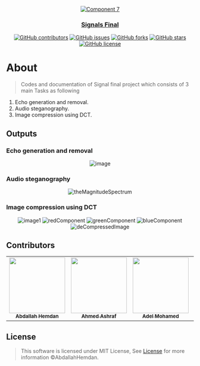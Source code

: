 <div align="center">
<a href="https://github.com/AbdallahHemdan/SignalsFinal" rel="noopener">
  
 ![Component 7](https://user-images.githubusercontent.com/40190772/83163691-9aad9200-a10b-11ea-8da6-c84dccb41f82.png)
 


</div>

<h3 align="center">Signals Final</h3>

<div align="center">

[![GitHub contributors](https://img.shields.io/github/contributors/AbdallahHemdan/SignalsFinal)](https://github.com/AbdallahHemdan/SignalsFinal/contributors)
[![GitHub issues](https://img.shields.io/github/issues/AbdallahHemdan/SignalsFinal)](https://github.com/AbdallahHemdan/SignalsFinal/issues)
[![GitHub forks](https://img.shields.io/github/forks/AbdallahHemdan/SignalsFinal)](https://github.com/AbdallahHemdan/SignalsFinal/network)
[![GitHub stars](https://img.shields.io/github/stars/AbdallahHemdan/SignalsFinal)](https://github.com/AbdallahHemdan/SignalsFinal/stargazers)
[![GitHub license](https://img.shields.io/github/license/AbdallahHemdan/SignalsFinal)](https://github.com/AbdallahHemdan/SignalsFinal/blob/master/LICENSE)

</div>

# About
> Codes and documentation of Signal final project which consists of 3 main Tasks as following
  1. Echo generation and removal.
  2. Audio steganography.
  3. Image compression using DCT.

## Outputs

### Echo generation and removal

<div align="center">  

![image](https://user-images.githubusercontent.com/40190772/83164319-6090c000-a10c-11ea-95b6-b16a3676ca7c.png)

</div>

### Audio steganography

<div align="center">  

![theMagnitudeSpectrum](https://user-images.githubusercontent.com/40190772/83164236-47880f00-a10c-11ea-80bb-575e3b902f34.jpg)

</div>

### Image compression using DCT

<div align="center">  

![image1](https://user-images.githubusercontent.com/40190772/83164878-0c3a1000-a10d-11ea-9b3f-983c94b00d61.png)
![redComponent](https://user-images.githubusercontent.com/40190772/83164893-0fcd9700-a10d-11ea-8ce4-824523410d59.png)
![greenComponent](https://user-images.githubusercontent.com/40190772/83164899-10fec400-a10d-11ea-83f1-24f8bcac46fc.png)
![blueComponent](https://user-images.githubusercontent.com/40190772/83164902-13f9b480-a10d-11ea-9f85-34027b9f39dc.png)
![deCompressedImage](https://user-images.githubusercontent.com/40190772/83164907-152ae180-a10d-11ea-9bc3-bccf117c9f30.png)

</div>

## Contributors
<table>
  <tr>
     <td align="center"><a href="https://github.com/AbdallahHemdan"><img src="https://avatars1.githubusercontent.com/u/40190772?s=460&v=4" width="150px;" alt=""/><br /><sub><b>Abdallah Hemdan</b></sub></a><br /></td>
     <td align="center"><a href="https://github.com/aashrafh"><img src="https://avatars0.githubusercontent.com/u/40968967?s=460&v=4" width="150px;" alt=""/><br /><sub><b>Ahmed Ashraf</b></sub></a><br /></td>
     <td align="center"><a href="https://github.com/AdelRizq"><img src="https://avatars2.githubusercontent.com/u/40351413?s=460&v=4" width="150px;" alt=""/><br /><sub><b>Adel Mohamed</b></sub></a><br /></td>
     <td align="center"><a href="https://github.com/Mahboub99"><img src="https://avatars3.githubusercontent.com/u/43186742?s=460&v=4" width="150px;" alt=""/><br /><sub><b>Ahmed Mahboub</b></sub></a><br /></td>
  </tr>
 </table>
 

## License
> This software is licensed under MIT License, See [License](https://github.com/AbdallahHemdan/SingalsFinal/blob/master/LICENSE) for more information ©AbdallahHemdan.
